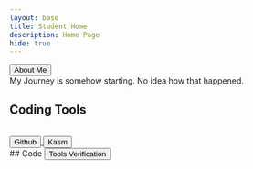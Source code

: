 ```yaml
---
layout: base
title: Student Home 
description: Home Page
hide: true
---
```

<head>
 <a href="index2.md"> 
   <button>About Me</button>
 </a>
</head>


<br>
My Journey is somehow starting. No idea how that happened.
<br>

## Coding Tools
<br>

<a href="https://github.com/KKATZENN/No-Ideas-Blog">
<button> Github </button>
</a>

<a href="https://kasm.nighthawkcodingsociety.com/">
<button>Kasm</button>
</a>

<br>
## Code
<a href="2023-08-21-devops_tools-verify.ipynb">
<button> Tools Verification </button>
</a>